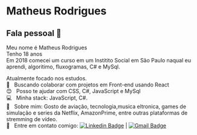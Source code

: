 # Matheus Rodrigues

## Fala pessoal 👋
Meu nome é Matheus Rodrigues
<br/>Tenho 18 anos 
<br/>Em 2018 comecei um curso em um Institito Social em São Paulo naqual eu aprendi, algoritimo, fluxogramas, C# e MySql.

 Atualmente focado nos estudos. 
 <br/> :purple_heart: &nbsp; Buscando colaborar com projetos em Front-end usando React
 <br/> :blush: &nbsp; Posso te ajudar com CSS, C#, JavaScript e MySql
 <br/> :computer: &nbsp; Minha stack: JavaScript, C#.
 <br/> 💬  &nbsp; Sobre mim: Gosto de aviação, tecnologia,musica eltronica, games de simulação e series da Netflix, AmazonPrime, entre outras plataformas de stremming de vídeo.
 <br/> :email: &nbsp; Entre em contato comigo: [![Linkedin Badge](https://img.shields.io/badge/-MatheusRodrigues-blue?style=flat-square&logo=Linkedin&logoColor=white&link=https://www.linkedin.com/in/matheus-rodrigues-29759a165/)](https://www.linkedin.com/in/matheus-rodrigues-29759a165/) 
| 
[![Gmail Badge](https://img.shields.io/badge/-mathclash25@gmail.com-c14438?style=flat-square&logo=Gmail&logoColor=white&link=mailto:mathclash25@gmail.com)](mailto:mathclash25@gmail.com)
